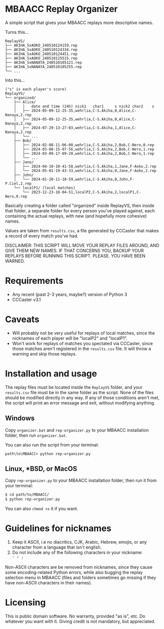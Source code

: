 # MBAACC Replay Organizer

A simple script that gives your MBAACC replays more descriptive names.

Turns this...

```
ReplayVS/
├── AKIHA_SxAOKO_240510124159.rep
├── AKIHA_SxAOKO_240510124334.rep
├── AKIHA_SxAOKO_240510124451.rep
├── AKIHA_SxAOKO_240510125515.rep
├── AKIHA_SxNANAYA_240510105121.rep
├── AKIHA_SxNANAYA_240510105255.rep
└── ...
```

Into this...

```
("s" is each player's score)
ReplayVS/
└── organized/
    ├── Alice/
    │   │   date and time (24h) nick1   char1     s nick2 char2    s
    │   ├── 2024-05-09-12-25-35,wehrlia,C-S.Akiha,0,Alice,C-Nanaya,2.rep
    │   ├── 2024-05-09-12-25-35,wehrlia,C-S.Akiha,0,Alice,C-Nanaya,2.rep
    │   ├── 2024-07-29-13-27-03,wehrlia,C-S.Akiha,1,Alice,C-Nanaya,2.rep
    │   └── ...
    ├── Bob/
    │   ├── 2024-02-08-11-06-00,wehrlia,C-S.Akiha,2,Bob,C-Nero,0.rep
    │   ├── 2024-03-08-15-07-56,wehrlia,C-S.Akiha,2,Bob,C-Nero,1.rep
    │   ├── 2024-03-09-17-09-20,wehrlia,C-S.Akiha,2,Bob,C-Nero,1.rep
    │   └── ...
    ├── Jane/
    │   ├── 2024-04-10-10-41-58,wehrlia,C-S.Akiha,1,Jane,F-Aoko,2.rep
    │   └── 2024-05-01-19-43-33,wehrlia,C-S.Akiha,0,Jane,F-Aoko,2.rep
    ├── John/
    │   └── 2024-01-20-11-10-59,wehrlia,C-S.Akiha,0,John,F-P.Ciel,2.rep
    └── localP1/ (local matches)
        └── 2023-12-23-18-04-51,localP2,C-S.Akiha,2,localP1,C-Nero,0.rep
```

Basically creating a folder called "organized" inside ReplayVS, then inside that folder, a separate folder for every person you've played against, each containing the actual replays, with new (and hopefully more cohesive) names.

Values are taken from `results.csv`, a file generated by CCCaster that makes a record of every match you've had.

DISCLAIMER: THIS SCRIPT WILL MOVE YOUR REPLAY FILES AROUND, AND GIVE THEM NEW NAMES. IF THAT CONCERNS YOU, BACKUP YOUR REPLAYS BEFORE RUNNING THIS SCRIPT. PLEASE. YOU HAVE BEEN WARNED.

# Requirements

- Any recent (past 2-3 years, maybe?) version of Python 3
- CCCaster v3.1

# Caveats

- Will probably not be very useful for replays of local matches, since the nicknames of each player will be "localP2" and "localP1".
- Won't work for replays of matches you spectated via CCCaster, since those matches aren't registered in the `results.csv` file. It will throw a warning and skip those replays.

# Installation and usage

The replay files must be located inside the `ReplayVS` folder, and your `results.csv` file must be in the same folder as the script. None of the files should be modified directly in any way. If any of those conditions aren't met, the script will print an error message and exit, without modifying anything.

## Windows

Copy `organizer.bat` and `rep-organizer.py` to your MBAACC installation folder, then run `organizer.bat`.

You can also run the script from your terminal:

```
path\to\MBAACC> python rep-organizer.py
```

## Linux, \*BSD, or MacOS

Copy `rep-organizer.py` to your MBAACC installation folder, then run it from your terminal:

```bash
$ cd path/to/MBAACC/
$ python rep-organizer.py
```

You can also `chmod +x` it if you want.

# Guidelines for nicknames

1. Keep it ASCII, i.e no diacritics, CJK, Arabic, Hebrew, emojis, or any character from a language that isn't english.
2. Do not include any of the following characters in your nickname:  
`' " :`

Non-ASCII characters are be removed from nicknames, since they cause some encoding-related Python errors, while also bugging the replay selection menu in MBAACC (files and folders sometimes go missing if they have non-ASCII characters in their names).

# Licensing

This is public domain software. No warranty, provided "as is", etc. Do whatever you want with it. Giving credit is not mandatory, but appreciated.
